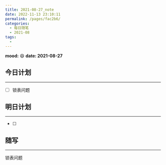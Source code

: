 ```yaml
---
title: 2021-08-27_note
date: 2022-11-13 23:10:11
permalink: /pages/fac2b6/
categories:
  - 每日随笔
  - 2021-08
tags:
  - 
---
```

**mood:** :smile:  																		**date: 2021-08-27**  
## 今日计划  
------
- [ ]  锁表问题
## 明日计划  
------
- [ ]  
## 随写 
------

锁表问题